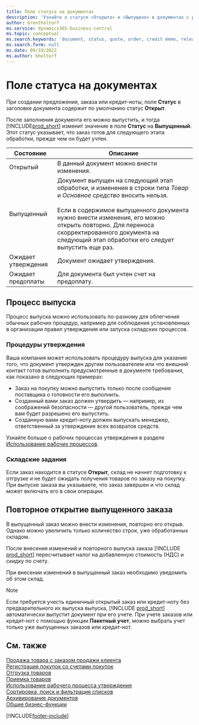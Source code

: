 ```yaml
---
title: Поле статуса на документах
description: 'Узнайте о статусе «Открыто» и «Выпущено» в документах с расценками, заказами или кредит-нотами.'
author: brentholtorf
ms.service: dynamics365-business-central
ms.topic: conceptual
ms.search.keywords: 'document, status, quote, order, credit memo, released, open, pending approval, pending prepayment,'
ms.search.form: null
ms.date: 09/19/2022
ms.author: bholtorf
---
```

# <a name="status-field-on-documents"></a><a name="status-field-on-documents"></a>Поле статуса на документах

При создании предложения, заказа или кредит-ноты, поле **Статус** в заголовке документа содержит по умолчанию статус **Открыт**.

После заполнения документа его можно выпустить, и тогда [!INCLUDE[prod_short](includes/prod_short.md)] изменит значение в поле **Статус** на **Выпущенный**. Этот статус указывает, что заказ готов для следующего этапа обработки, прежде чем он будет учтен.

| Состояние | Описание |
| ------ | ----------- |
| Открытый   | В данный документ можно внести изменения. |
| Выпущенный | Документ выпущен на следующий этап обработки, и изменения в строки типа *Товар* и *Основное средство* вносить нельзя.<br /><br />Если в содержимое выпущенного документа нужно внести изменения, его можно открыть повторно. Для переноса скорректированного документа на следующий этап обработки его следует выпустить еще раз. |
| Ожидает утверждения   | Документ ожидает утверждения. |
| Ожидает предоплаты | Для документа был учтен счет на предоплату. |

## <a name="release-process"></a><a name="release-process"></a>Процесс выпуска

Процесс выпуска можно использовать по-разному для облегчения обычных рабочих процедур, например для соблюдения установленных в организации правил утверждения или запуска складских процессов.

### <a name="approval-procedures"></a><a name="approval-procedures"></a>Процедуры утверждения

Ваша компания может использовать процедуру выпуска для указания того, что документ утвержден другим пользователем или что внешний контакт готов выполнить предусмотренные в документе требования, как показано в следующих примерах:

* Заказ на покупку можно выпустить только после сообщения поставщика о готовности его выполнить.
* Созданный вами заказ должен утвердить — например, из соображений безопасности — другой пользователь, прежде чем вам будет разрешено его выпустить.
* Созданную вами кредит-ноту должен выпускать менеджер, ответственный за утверждение всех возвратов средств.

Узнайте больше о рабочих процессах утверждения в разделе [Использование рабочих процессов](across-use-workflows.md).

### <a name="warehouse-activities"></a><a name="warehouse-activities"></a>Складские задания

Если заказ находится в статусе **Открыт**, склад не начнет подготовку к отгрузке и не будет ожидать получения товаров по заказу на покупку. При выпуске заказа вы указываете, что заказ завершен и что склад может включать его в свои операции.

## <a name="reopen-a-released-order"></a><a name="reopen-a-released-order"></a>Повторное открытие выпущенного заказа

В выпущенный заказ можно внести изменения, повторно его открыв. Однако можно увеличить только количество строк, уже обработанных складом.

После внесения изменений и повторного выпуска заказа [!INCLUDE [prod_short](includes/prod_short.md)] пересчитывает налог на добавленную стоимость (НДС) и скидку по счету.

При внесении изменений в выпущенный заказ необходимо уведомить об этом склад.

> [!NOTE]
> Если требуется учесть единичный открытый заказ или кредит-ноту без предварительного их выпуска выпуска, [!INCLUDE [prod_short](includes/prod_short.md)] автоматически выпустит документ при его учете. При учете заказов или кредит-нот с помощью функции **Пакетный учет**, можно выбрать учет только уже выпущенных заказов или кредит-нот.

## <a name="see-also"></a><a name="see-also"></a>См. также

[Продажа товара с заказом продажи клиента](sales-how-sell-products.md)  
[Регистрация покупок со счетами покупок](purchasing-how-record-purchases.md)  
[Отгрузка товаров](warehouse-how-ship-items.md)  
[Приемка товаров](warehouse-how-receive-items.md)  
[Использование рабочего процесса утверждения](across-how-use-approval-workflows.md)  
[Сортировка, поиск и фильтрация списков](ui-enter-criteria-filters.md)  
[Архивирование документов](across-how-to-archive-documents.md)  
[Общие бизнес-функции](ui-across-business-areas.md)  

[!INCLUDE[footer-include](includes/footer-banner.md)]
